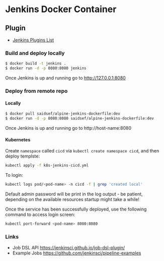 # Jenkins Docker Container

## Plugin
 - [Jenkins Plugins List](files/plugins.txt)

### Build and deploy locally
```bash
$ docker build -t jenkins .
$ docker run -d -p 8080:8080 jenkins
```
Once Jenkins is up and running go to http://127.0.0.1:8080

### Deploy from remote repo

#### Locally
```bash
$ docker pull saidsef/alpine-jenkins-dockerfile:dev
$ docker run -d -p 8080:8080 saidsef/alpine-jenkins-dockerfile:dev
```
Once Jenkins is up and running go to http://host-name:8080

#### Kubernetes

Create `namespace` called `cicd` via `kubectl create namespace cicd`, and then deploy templste:

```bash
kubectl apply -f k8s-jenkins-cicd.yml
```

To login:
```bash
kubectl logs pod/<pod-name> -n cicd -f | grep 'created local'
```
Default admin password will be print in the log output - be patient, depending on the available resources startup might take a while!

Once the service has been successfully deployed, use the following command to access login screen:

```bash
kubectl port-forward <pod-name> 8080:8080
```

### Links

- Job DSL API https://jenkinsci.github.io/job-dsl-plugin/
- Example Jobs https://github.com/jenkinsci/pipeline-examples
